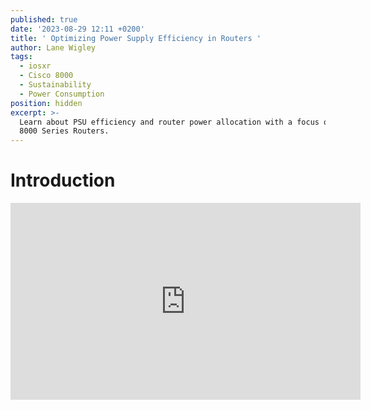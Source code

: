 ```yaml
---
published: true
date: '2023-08-29 12:11 +0200'
title: ' Optimizing Power Supply Efficiency in Routers '
author: Lane Wigley
tags:
  - iosxr
  - Cisco 8000
  - Sustainability
  - Power Consumption
position: hidden
excerpt: >-
  Learn about PSU efficiency and router power allocation with a focus on Cisco's
  8000 Series Routers.
---
```

# Introduction

<iframe width="560" height="315" src="https://www.youtube.com/embed/9bF0Ofo5H7Y?si=SCQfwivPHLASHyYn" title="YouTube video player" frameborder="0" allow="accelerometer; autoplay; clipboard-write; encrypted-media; gyroscope; picture-in-picture; web-share" allowfullscreen></iframe>